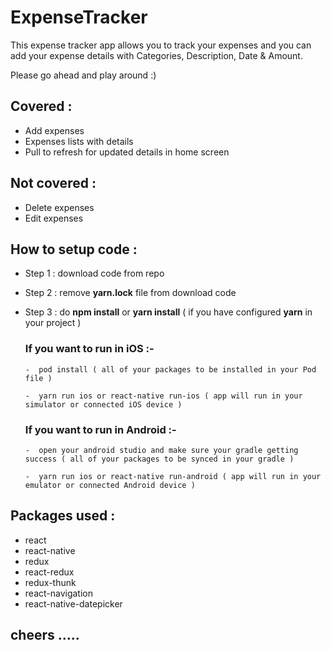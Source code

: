 # ExpenseTracker

This expense tracker app allows you to track your expenses and you can add your expense details with Categories, Description, Date & Amount.

Please go ahead and play around  :)

## Covered :

  - Add expenses
  - Expenses lists with details
  - Pull to refresh for updated details in home screen

## Not covered :

  - Delete expenses
  - Edit expenses
  

## How to setup code :

- Step 1 : 	download code from repo

- Step 2 : 	remove **yarn.lock** file from download code

- Step 3 : 	do **npm install** or **yarn install** ( if you have configured **yarn** in your project )

  ### If you want to run in iOS :-

      -  pod install ( all of your packages to be installed in your Pod file )

      -  yarn run ios or react-native run-ios ( app will run in your simulator or connected iOS device )
      
      
  ### If you want to run in Android :-

      -  open your android studio and make sure your gradle getting success ( all of your packages to be synced in your gradle )

      -  yarn run ios or react-native run-android ( app will run in your emulator or connected Android device )
      
 
 ## Packages used :

  - react
  - react-native
  - redux
  - react-redux
  - redux-thunk
  - react-navigation
  - react-native-datepicker
  
  
## cheers .....
